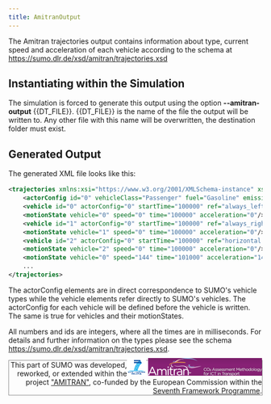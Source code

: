 ```yaml
---
title: AmitranOutput
---
```


The Amitran trajectories output contains information about type, current
speed and acceleration of each vehicle according to the schema at
<https://sumo.dlr.de/xsd/amitran/trajectories.xsd>

## Instantiating within the Simulation

The simulation is forced to generate this output using the option **--amitran-output** {{DT_FILE}}. {{DT_FILE}} is
the name of the file the output will be written to. Any other file with
this name will be overwritten, the destination folder must exist.

## Generated Output

The generated XML file looks like this:

```xml
<trajectories xmlns:xsi="https://www.w3.org/2001/XMLSchema-instance" xsi:noNamespaceSchemaLocation="https://sumo.dlr.de/xsd/amitran/trajectories.xsd" timeStepSize="1000">
    <actorConfig id="0" vehicleClass="Passenger" fuel="Gasoline" emissionClass="Euro0" ref="DEFAULT_VEHTYPE"/>
    <vehicle id="0" actorConfig="0" startTime="100000" ref="always_left.0"/>
    <motionState vehicle="0" speed="0" time="100000" acceleration="0"/>
    <vehicle id="1" actorConfig="0" startTime="100000" ref="always_right.0"/>
    <motionState vehicle="1" speed="0" time="100000" acceleration="0"/>
    <vehicle id="2" actorConfig="0" startTime="100000" ref="horizontal.0"/>
    <motionState vehicle="2" speed="0" time="100000" acceleration="0"/>
    <motionState vehicle="0" speed="144" time="101000" acceleration="1442"/>
    ...
</trajectories>
```

The actorConfig elements are in direct correspondence to SUMO's vehicle
types while the vehicle elements refer directly to SUMO's vehicles. The
actorConfig for each vehicle will be defined before the vehicle is
written. The same is true for vehicles and their motionStates.

All numbers and ids are integers, where all the times are in
milliseconds. For details and further information on the types please
see the schema <https://sumo.dlr.de/xsd/amitran/trajectories.xsd>.

<div style="border:1px solid #909090; min-height: 35px;" align="right">
<span style="float: right; margin-top: -5px;"><a href="https://wayback.archive-it.org/12090/20191127213419/https:/ec.europa.eu/research/fp7/index_en.cfm"><img src="../../images/FP7-small.gif" alt="Seventh Framework Programme"></a>
<a href="https://amitran.eu/"><img src="../../images/AMITRAN-small.png" alt="AMITRAN project"></a></span>
<span style="">This part of SUMO was developed, reworked, or extended within the project 
<a href="https://amitran.eu/">"AMITRAN"</a>, co-funded by the European Commission within the <a href="https://wayback.archive-it.org/12090/20191127213419/https:/ec.europa.eu/research/fp7/index_en.cfm">Seventh Framework Programme</a>.</span></div>